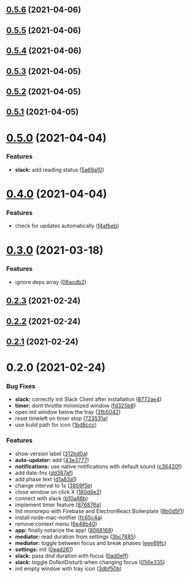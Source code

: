 ## [0.5.6](https://github.com/dawidjaniga/pomoguru/compare/0.5.5...0.5.6) (2021-04-06)

## [0.5.5](https://github.com/dawidjaniga/pomoguru/compare/0.5.4...0.5.5) (2021-04-06)

## [0.5.4](https://github.com/dawidjaniga/pomoguru/compare/0.5.3...0.5.4) (2021-04-06)

## [0.5.3](https://github.com/dawidjaniga/pomoguru/compare/0.5.2...0.5.3) (2021-04-05)

## [0.5.2](https://github.com/dawidjaniga/pomoguru/compare/0.5.1...0.5.2) (2021-04-05)

## [0.5.1](https://github.com/dawidjaniga/pomoguru/compare/0.5.0...0.5.1) (2021-04-05)

# [0.5.0](https://github.com/dawidjaniga/pomoguru/compare/0.4.0...0.5.0) (2021-04-04)


### Features

* **slack:** add reading status ([5a69a10](https://github.com/dawidjaniga/pomoguru/commit/5a69a10f9c5e38e8678077b5b9087ea07c37ca06))

# [0.4.0](https://github.com/dawidjaniga/pomoguru/compare/0.3.0...0.4.0) (2021-04-04)


### Features

* check for updates automatically ([f4afbeb](https://github.com/dawidjaniga/pomoguru/commit/f4afbeb223075558c69aa317489b02b75adec2b4))

# [0.3.0](https://github.com/dawidjaniga/pomoguru/compare/0.2.3...0.3.0) (2021-03-18)


### Features

* ignore deps array ([06acdb2](https://github.com/dawidjaniga/pomoguru/commit/06acdb247fc9642e5b4e97a50550a7098aded94b))

## [0.2.3](https://github.com/dawidjaniga/pomoguru/compare/0.2.2...0.2.3) (2021-02-24)

## [0.2.2](https://github.com/dawidjaniga/pomoguru/compare/0.2.1...0.2.2) (2021-02-24)

## [0.2.1](https://github.com/dawidjaniga/pomoguru/compare/0.2.0...0.2.1) (2021-02-24)

# 0.2.0 (2021-02-24)


### Bug Fixes

* **slack:** correctly init Slack Client after installation ([8772ae4](https://github.com/dawidjaniga/pomoguru/commit/8772ae414c2cbca80c9f2a74de229849790675d8))
* **timer:** dont throttle minimized window ([fd325b8](https://github.com/dawidjaniga/pomoguru/commit/fd325b8e414ebe2f4b5d2f8a6811f398f7440e6a))
* open init window below the tray ([3fb5042](https://github.com/dawidjaniga/pomoguru/commit/3fb5042989a7c96ccec6edd1a731d571202f68a3))
* reset timeleft on timer stop ([723531a](https://github.com/dawidjaniga/pomoguru/commit/723531a5cb37de5ca7459affb196ffbf3a6d0e84))
* use build path for icon ([1bd8ccc](https://github.com/dawidjaniga/pomoguru/commit/1bd8ccc731a95b14923b4ea6ac59a960892d0ec4))


### Features

* show version label ([312bd0a](https://github.com/dawidjaniga/pomoguru/commit/312bd0a46194a5082d51dcca182dc107eb59d5f6))
* **auto-updater:** add ([43e3777](https://github.com/dawidjaniga/pomoguru/commit/43e37771ad394163d8a50b5861d67ea62ddb3323))
* **notifications:** use native notifications with default sound ([c36420f](https://github.com/dawidjaniga/pomoguru/commit/c36420f23f67f6d5eab1e50db8910c0e59fae9b5))
* add date-fns ([dd387af](https://github.com/dawidjaniga/pomoguru/commit/dd387af204b6d4e934fa729a183df8fcd829daea))
* add phase text ([d1a83a1](https://github.com/dawidjaniga/pomoguru/commit/d1a83a1dd81c68e6c41f50e6526e524ea7a5ed1e))
* change interval to 1s ([3859f5b](https://github.com/dawidjaniga/pomoguru/commit/3859f5b2268d2b875120de64404df8a1594a6583))
* close window on click X ([180d8e2](https://github.com/dawidjaniga/pomoguru/commit/180d8e2e294d8c5a87999ddff11fc5ad4c50dea7))
* connect with slack ([b10a88b](https://github.com/dawidjaniga/pomoguru/commit/b10a88b24314f5528c45b3e31de54f717a3009d5))
* implement timer feature ([876876a](https://github.com/dawidjaniga/pomoguru/commit/876876a636644d1adb0dc1d863142c2f17af975c))
* Init monorepo with Firebase and ElectronReact Boilerplate ([8b0d5f1](https://github.com/dawidjaniga/pomoguru/commit/8b0d5f16d45698dd50eccba41bdc534d12b5268f))
* install node-mac-notifier ([fc65c4a](https://github.com/dawidjaniga/pomoguru/commit/fc65c4a3a11035072d1f7d1777dc63cf2b0a043e))
* remove context menu ([6e48b40](https://github.com/dawidjaniga/pomoguru/commit/6e48b40d684cf7a770da35d728510877f5434364))
* **app:** finally notarize the app! ([8068168](https://github.com/dawidjaniga/pomoguru/commit/8068168f441ff4b51ea574236a7ea87c268397af))
* **mediator:** read duration from settings ([3bc7685](https://github.com/dawidjaniga/pomoguru/commit/3bc7685a654783be97c8f23cb9bf20fb4b936a4e))
* **mediator:** toggle between focus and break phases ([eee89fc](https://github.com/dawidjaniga/pomoguru/commit/eee89fc43d06016493dd632ac739eb123dbe9e3e))
* **settings:** init ([0ead261](https://github.com/dawidjaniga/pomoguru/commit/0ead261e9dcfc2f7d6adff401f99edb1fe00a37c))
* **slack:** pass dnd duration with focus ([0ad0eff](https://github.com/dawidjaniga/pomoguru/commit/0ad0eff22ddef181227eb14172babe745ccc8387))
* **slack:** toggle DoNotDisturb when changing focus ([056e335](https://github.com/dawidjaniga/pomoguru/commit/056e3351211da0edf414a449025e724e88a24291))
* init empty window with tray icon ([3dbf50b](https://github.com/dawidjaniga/pomoguru/commit/3dbf50b78f93b867e093b0b215934d73532e6f46))


